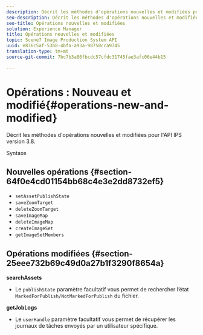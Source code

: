 ```yaml
---
description: Décrit les méthodes d'opérations nouvelles et modifiées pour l'API IPS version 3.8.
seo-description: Décrit les méthodes d'opérations nouvelles et modifiées pour l'API IPS version 3.8.
seo-title: Opérations nouvelles et modifiées
solution: Experience Manager
title: Opérations nouvelles et modifiées
topic: Scene7 Image Production System API
uuid: e836c5af-53b8-4bfa-a93a-98750cca9745
translation-type: tm+mt
source-git-commit: 7bc7b3a86fbcdc57cfdc31745fae3afc06e44b15

---
```



# Opérations : Nouveau et modifié{#operations-new-and-modified}

Décrit les méthodes d&#39;opérations nouvelles et modifiées pour l&#39;API IPS version 3.8.

Syntaxe

## Nouvelles opérations {#section-64f0e4cd01154bb68c4e3e2dd8732ef5}

* `setAssetPublishState`
* `saveZoomTarget`
* `deleteZoomTarget`
* `saveImageMap`
* `deleteImageMap`
* `createImageSet`
* `getImageSetMembers`

## Opérations modifiées {#section-25eee732b69c49d0a27b1f3290f8654a}

**searchAssets**

* Le `publishState` paramètre facultatif vous permet de rechercher l’état `MarkedForPublish/NotMarkedForPublish` du fichier.

**getJobLogs**

* Le `userHandle` paramètre facultatif vous permet de récupérer les journaux de tâches envoyés par un utilisateur spécifique.

